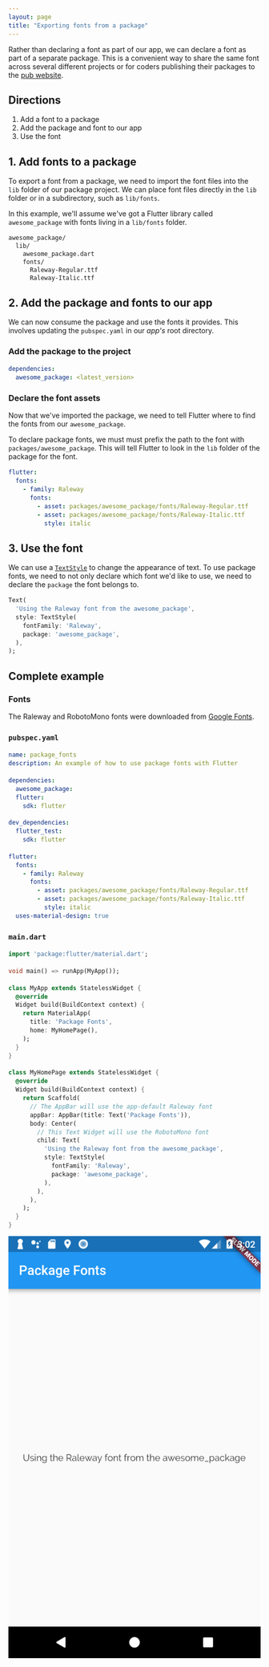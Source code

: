 ```yaml
---
layout: page
title: "Exporting fonts from a package"
---
```


Rather than declaring a font as part of our app, we can declare a font as part
of a separate package. This is a convenient way to share the same font across 
several different projects or for coders publishing their packages to the 
[pub website](https://pub.dartlang.org/).  

## Directions

  1. Add a font to a package
  2. Add the package and font to our app
  3. Use the font
  
## 1. Add fonts to a package

To export a font from a package, we need to import the font files into the `lib`
folder of our package project. We can place font files directly in the `lib` 
folder or in a subdirectory, such as `lib/fonts`. 

In this example, we'll assume we've got a Flutter library called 
`awesome_package` with fonts living in a `lib/fonts` folder.

```
awesome_package/
  lib/
    awesome_package.dart
    fonts/
      Raleway-Regular.ttf
      Raleway-Italic.ttf
```

## 2. Add the package and fonts to our app

We can now consume the package and use the fonts it provides. This involves 
updating the `pubspec.yaml` in our *app's* root directory. 

### Add the package to the project

```yaml
dependencies:
  awesome_package: <latest_version>
```

### Declare the font assets

Now that we've imported the package, we need to tell Flutter where to find the 
fonts from our `awesome_package`.

To declare package fonts, we must must prefix the path to the font with 
`packages/awesome_package`. This will tell Flutter to look in the `lib` folder
of the package for the font.

```yaml
flutter:
  fonts:
    - family: Raleway
      fonts:
        - asset: packages/awesome_package/fonts/Raleway-Regular.ttf
        - asset: packages/awesome_package/fonts/Raleway-Italic.ttf
          style: italic
```

## 3. Use the font

We can use a [`TextStyle`](https://docs.flutter.io/flutter/painting/TextStyle-class.html)
to change the appearance of text. To use package fonts, we need to not only 
declare which font we'd like to use, we need to declare the `package` the font
belongs to. 

<!-- skip -->
```dart
Text(
  'Using the Raleway font from the awesome_package',
  style: TextStyle(
    fontFamily: 'Raleway',
    package: 'awesome_package',
  ),
);
```

## Complete example

### Fonts

The Raleway and RobotoMono fonts were downloaded from [Google Fonts](https://fonts.google.com/).

### `pubspec.yaml`

```yaml
name: package_fonts
description: An example of how to use package fonts with Flutter

dependencies:
  awesome_package:
  flutter:
    sdk: flutter

dev_dependencies:
  flutter_test:
    sdk: flutter

flutter:
  fonts:
    - family: Raleway
      fonts:
        - asset: packages/awesome_package/fonts/Raleway-Regular.ttf
        - asset: packages/awesome_package/fonts/Raleway-Italic.ttf
          style: italic
  uses-material-design: true
```

### `main.dart`

```dart
import 'package:flutter/material.dart';

void main() => runApp(MyApp());

class MyApp extends StatelessWidget {
  @override
  Widget build(BuildContext context) {
    return MaterialApp(
      title: 'Package Fonts',
      home: MyHomePage(),
    );
  }
}

class MyHomePage extends StatelessWidget {
  @override
  Widget build(BuildContext context) {
    return Scaffold(
      // The AppBar will use the app-default Raleway font
      appBar: AppBar(title: Text('Package Fonts')),
      body: Center(
        // This Text Widget will use the RobotoMono font
        child: Text(
          'Using the Raleway font from the awesome_package',
          style: TextStyle(
            fontFamily: 'Raleway',
            package: 'awesome_package',
          ),
        ),
      ),
    );
  }
}
```

![Package Fonts Demo](/images/cookbook/package-fonts.png)

